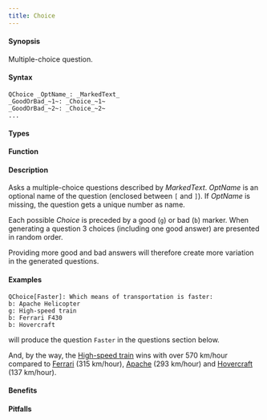 ```yaml
---
title: Choice
---
```


#### Synopsis

Multiple-choice question.

#### Syntax

```
QChoice _OptName_: _MarkedText_ 
_GoodOrBad_~1~: _Choice_~1~
_GoodOrBad_~2~: _Choice_~2~
...
```

#### Types

#### Function

#### Description

Asks a multiple-choice questions described by _MarkedText_.
_OptName_ is an optional name of the question (enclosed between `[` and `]`).
If _OptName_ is missing, the question gets a unique number as name.

Each possible _Choice_ is preceded by a good (`g`) or bad (`b`) marker.
When generating a question 3 choices (including one good answer) are presented in random order.

Providing more good and bad answers will therefore create more variation in the generated questions.

#### Examples

```rascal
QChoice[Faster]: Which means of transportation is faster:
b: Apache Helicopter
g: High-speed train
b: Ferrari F430
b: Hovercraft
```
will produce the question `Faster` in the questions section below.

And, by the way, the [High-speed train](http://en.wikipedia.org/wiki/High-speed_rail) wins with over 570 km/hour compared to
[Ferrari](http://en.wikipedia.org/wiki/Ferrari_F430) (315 km/hour), [Apache](http://en.wikipedia.org/wiki/Boeing_AH-64_Apache) (293 km/hour)
and [Hovercraft](http://en.wikipedia.org/wiki/Hovercraft) (137 km/hour).

#### Benefits

#### Pitfalls

